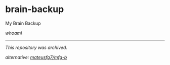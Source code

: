 # brain-backup
My Brain Backup

_whoami_

---

_This repository was archived._

_alternative: [mateusfg7/mfg-b](https://github.com/mateusfg7/mfg-b)_
